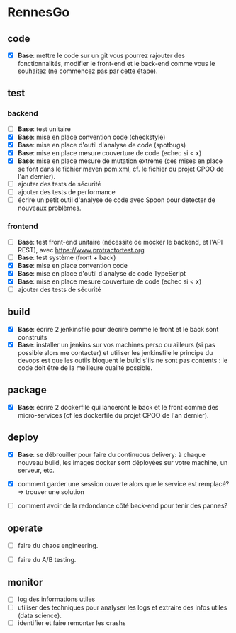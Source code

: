 # RennesGo

## code

- [X] ****Base****: mettre le code sur un git
vous pourrez rajouter des fonctionnalités, modifier le front-end et le back-end comme vous le souhaitez (ne commencez pas par cette étape).

## test

### backend

- [ ] ****Base****: test unitaire
- [X] ****Base****: mise en place convention code (checkstyle)
- [X] ****Base****: mise en place d'outil d'analyse de code (spotbugs)
- [X] ****Base****: mise en place mesure couverture de code (echec si < x)
- [X] ****Base****: mise en place mesure de mutation extreme
(ces mises en place se font dans le fichier maven pom.xml, cf. le fichier du projet CPOO de l'an dernier).
- [ ] ajouter des tests de sécurité
- [ ] ajouter des tests de performance
- [ ] écrire un petit outil d'analyse de code avec Spoon pour detecter de nouveaux problèmes.

### frontend

- [ ] **Base**: test front-end unitaire (nécessite de mocker le backend, et l'API REST), avec https://www.protractortest.org
- [ ] **Base**: test système (front + back)
- [X] **Base**: mise en place convention code
- [X] **Base**: mise en place d'outil d'analyse de code TypeScript
- [X] **Base**: mise en place mesure couverture de code (echec si < x)
- [ ] ajouter des tests de sécurité

## build

- [X] **Base**: écrire 2 jenkinsfile pour décrire comme le front et le back sont construits
- [X] **Base**: installer un jenkins sur vos machines perso ou ailleurs (si pas possible alors me contacter) et utiliser les jenkinsfile le principe du devops est que les outils bloquent le build s'ils ne sont pas contents : le code doit être de la meilleure qualité possible.

## package

- [X] **Base**: écrire 2 dockerfile qui lanceront le back et le front comme des micro-services (cf les dockerfile du projet CPOO de l'an dernier).

## deploy

- [X] **Base**: se débrouiller pour faire du continuous delivery: à chaque nouveau build, les images docker sont déployées sur votre machine, un serveur, etc.
- [X] comment garder une session ouverte alors que le service est remplacé? => trouver une solution
- [ ] comment avoir de la redondance côté back-end pour tenir des pannes?


## operate

- [ ] faire du chaos engineering.
- [ ] faire du A/B testing.


## monitor

- [ ] log des informations utiles
- [ ] utiliser des techniques pour analyser les logs et extraire des infos utiles (data science).
- [ ] identifier et faire remonter les crashs

